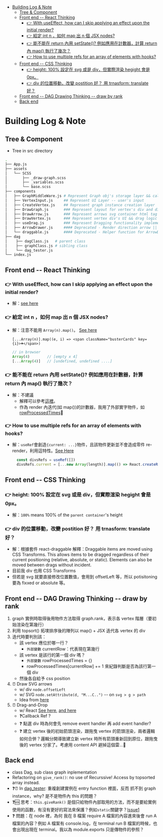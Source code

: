 - [Building Log & Note](#building-log--note)
  - [Tree & Component](#tree--component)
  - [Front end -- React Thinking](#front-end----react-thinking)
    - [👉 With useEffect, how can I skip applying an effect upon the initial render?](#-with-useeffect-how-can-i-skip-applying-an-effect-upon-the-initial-render)
    - [👉 給定 int n ，如何 map 出 n 個 JSX nodes?](#-給定-int-n-如何-map-出-n-個-jsx-nodes)
    - [👉 能不能在 return 內用 setState()? 例如應用在計數器，計算 return 內 map() 執行了幾次？](#-能不能在-return-內用-setstate-例如應用在計數器計算-return-內-map-執行了幾次)
    - [👉 How to use multiple refs for an array of elements with hooks?](#-how-to-use-multiple-refs-for-an-array-of-elements-with-hooks)
  - [Front end -- CSS Thinking](#front-end----css-thinking)
    - [👉 height: 100% 設定在 svg 或是 div，但實際渲染 hegight 會是 0px。](#-height-100-設定在-svg-或是-div但實際渲染-hegight-會是-0px)
    - [👉 div 的位置移動，改變 postition 好？ 用 trnasform: translate 好？](#-div-的位置移動改變-postition-好-用-trnasform-translate-好)
  - [Front end -- DAG Drawing Thinking -- draw by rank](#front-end----dag-drawing-thinking----draw-by-rank)
  - [Back end](#back-end)

# Building Log & Note

## Tree & Component

- Tree in src directory

```zsh
.
├── App.js
├── assets
│   └── SCSS
│       ├── _draw-graph.scss
│       ├── _variables.scss
│       └── base.scss
├── components
│   ├── GraphMiddleWare.js # Represent Graph obj's storage layer && call positionContext.js provider
│   ├── VertexInput.js     ## Represent UI Layer -- user's input
│   ├── CreateVertex.js    ## Represent graph instance creation layer
│   ├── DrawGraph.js       ### Represent layout for vertex's div and direction arrows svg && Init Drawing on svg arrows
│   ├── DrawArrow.js       ### Represent arrows svg container html tag (not drawwing on UI)
│   ├── DrawVertex.js      ### Represent vertex div's UI && drag logic on div and arrows by useDrag
│   ├── useDrag.js         ### Represent Dragging functionality implementation hooks -- for vertex's div
│   ├── ArrowDrawer.js     #### Deprecated - Render direction arrow || Implement drag-n-drop logic
│   └── draggable.js       #### Deprecated - Helper function for ArrowDrawer
├── dag
│    ├── dagClass.js   # parent class
│    ├── graphClass.js # sibling class
│    └── dag_tester.js
└── index.js
```

## Front end -- React Thinking

### 👉 With useEffect, how can I skip applying an effect upon the initial render?

- 解：[see here](https://stackoverflow.com/questions/53179075/with-useeffect-how-can-i-skip-applying-an-effect-upon-the-initial-render)

### 👉 給定 int n ，如何 map 出 n 個 JSX nodes?

- 解：注意不能用 `Array(n).map()`。 [See here](https://stackoverflow.com/questions/34189370/how-to-repeat-an-element-n-times-using-jsx)
  ```JSX
  [...Array(n)].map((e, i) => <span className="busterCards" key={i}>♦</span>)
  ```
  ```JavaScript
  // in browser
  Array(4)        // [empty x 4]
  [...Array(4)]   // [undefined, undefined ....]
  ```

### 👉 能不能在 return 內用 setState()? 例如應用在計數器，計算 return 內 map() 執行了幾次？

- 解：不建議
  - 解釋可以參考[這裡](https://stackoverflow.com/questions/55373878/what-are-the-differences-when-re-rendering-after-state-was-set-with-hooks-compar)。
  - 作為 render 內迭代(如 map())的計數器，我用了外部實字物件，如[rowProcessedTimes](./src/components/DrawGraph.js)

### 👉 How to use multiple refs for an array of elements with hooks?

- 解：`useRef`會創造`{current: ...}`物件，且該物件更新並不會造成零件 re-render，利用這特性。[See Here](https://stackoverflow.com/a/56063129/16124226)
  ```JavaScript
    const divsRefs = useRef([])
    divsRefs.current = [...new Array(length)].map(() => React.createRef())
  ```

## Front end -- CSS Thinking

### 👉 height: 100% 設定在 svg 或是 div，但實際渲染 hegight 會是 0px。

- 解：`100%` means 100% of the `parent container`'s height

### 👉 div 的位置移動，改變 postition 好？ 用 trnasform: translate 好？

- 解：根據套件 react-draggable 解釋：Draggable items are moved using CSS Transforms. This allows items to be dragged regardless of their current positioning (relative, absolute, or static). Elements can also be moved between drags without incident.
- 目前我 div 也用 CSS Transforms
- 但若是 svg 就要直接修改位置數值，會用到 offsetLeft 等，所以 potisitoning 要為 fixxed or absolute 等。

## Front end -- DAG Drawing Thinking -- draw by rank

1. graph 實例時取得後用物件方法取得 graph.rank，表示各 vertex 階層（要初始渲染在第幾行）
2. 利用 topsort() 拓墣排序後的陣列以 map() + JSX 迭代各 vertex 的 div
3. 迭代時要判別該：
   - 該 vertex 應位於哪一行？
     - `外部變數` currentRow：代表現在第幾行
   - 該 vertex 是該行的第一個 div 嗎？
     - `外部變數` rowProcessedTimes = {}
     - rowProcessedTimes[currentRow] += 1 來紀錄判斷是否為該行第一個 div
   - 然後各自給予 css position
4. ⏰ Draw SVG arrows
   - w/ div `node.offsetLeft`
   - w/ SVG `node.setAttribute(d, "M...C..")` -- on `svg > g > path`
   - Idea from [here](https://stackoverflow.com/questions/39553105/drawing-curved-svg-arrow-lines-from-div-to-div)
5. ⏰ Drag-and-Drop
   - w/ React [See here](https://engineering.datorama.com/mastering-drag-drop-using-reactjs-hooks-fb58dc1f816f), [and here](https://engineering.datorama.com/mastering-drag-drop-with-reactjs-part-01-39bed3d40a03)
   - ❓Callback Ref ?
   - ❓ 點選 div 時為何會先 remove event handler 再 add event handler?
   - ❓ 建立 vertex 後的初始箭頭渲染，跟拖曳 vertex 的箭頭渲染，兩者邏輯如何合併？邏輯分開導致建立新 vertex 時所有箭頭重新回到原位，跟拖曳後的 vertex 分家了。考慮用 content API 避掉這個雷...

## Back end

- class Dag, sub class graph inplementation
- Refactoring on `give_rank()`: no use of Recurssive! Access by topsorted array instead.
- ❓⏰ In [dag_tester](./src/components/dag/dag_tester.js): 重複創建實例在 entry function 裡面，反而 抓不到 graph instance，why? 是不是物件內 this 的問題？
- ❓🆘 思考：`this.giveRank()` 是個只給物件內部取用的方法，而不是要給實例使用的函數，有沒有更好的寫法來保護？例如`static`關鍵字？[Issue1](https://github.com/benson00077/dag_graph/issues/1)
- ❓ 問題：在 node 裡，為何 我在 B 檔案 require A 檔案的內容進來後會 run A 檔案的內容？例如 A 檔案有 console.log，在 terminal run B 檔案的時候，也會出現出現在 terminal。我以為 module.exports 只是傳物件的參照？
